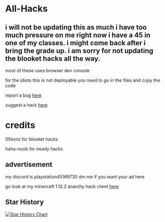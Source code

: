 # All-Hacks
## i will not be updating this as much i have too much pressure on me right now i have a 45 in one of my classes. i might come back after i bring the grade up. i am sorry for not updating the blooket hacks all the way.

most of these uses browser dev console

for the idiots this is not deployable you need to go in the files and copy the code

report a bug  [here](https://github.com/playstation452/All-Hacks/milestone/1)

suggest a hack  [here](https://github.com/playstation452/All-Hacks/milestone/2)

# credits

05konz for blooket hacks

haha-noob for iready hacks

## advertisement

my discord is playstation451#9730 dm me if you want your ad here

go look at my minecraft 1.12.2 anarchy hack client  [here](https://github.com/wdnc-mc-client/WDNC-Client)

## Star History

<a href="https://star-history.com/#playstation452/All-Hacks&Date">
  <picture>
    <source media="(prefers-color-scheme: dark)" srcset="https://api.star-history.com/svg?repos=playstation452/All-Hacks&type=Date&theme=dark" />
    <source media="(prefers-color-scheme: light)" srcset="https://api.star-history.com/svg?repos=playstation452/All-Hacks&type=Date" />
    <img alt="Star History Chart" src="https://api.star-history.com/svg?repos=playstation452/All-Hacks&type=Date" />
  </picture>
</a>



